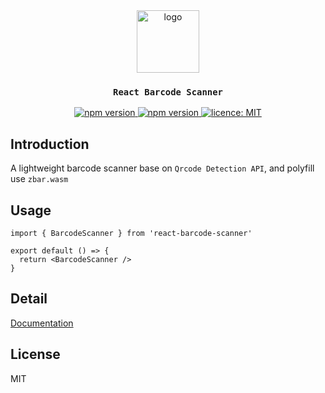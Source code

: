 <div align="center">
  <img src="assets/logo.png" alt="logo" width="100" height="100">
  <h3><code>React Barcode Scanner</code></h3>

  <a href="https://www.npmjs.com/package/react-barcode-detector">
    <img src="https://badge.fury.io/js/react-barcode-detector.svg" alt="npm version">
  </a>
  <a href="https://www.npmjs.com/package/react-barcode-detector">
    <img src="https://img.shields.io/npm/dt/react-barcode-detector.svg" alt="npm version">
  </a>
  <a href="http://opensource.org/licenses/MIT">
    <img src="https://badgen.net/npm/license/react-barcode-scanner" alt="licence: MIT">
  </a>
</div>

## Introduction
A lightweight barcode scanner base on `Qrcode Detection API`, and polyfill use `zbar.wasm`

## Usage
```tsx
import { BarcodeScanner } from 'react-barcode-scanner'

export default () => {
  return <BarcodeScanner />
}
```

## Detail
[Documentation](https://preflower.github.io/react-barcode-scanner)

## License
MIT
